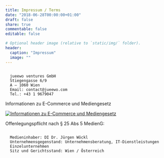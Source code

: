 ```yaml
---
title: Impressum / Terms
date: "2018-06-28T00:00:00+01:00"
draft: false
share: true
commentable: false
editable: false

# Optional header image (relative to `static/img/` folder).
header:
  caption: "Impressum"
  image: ""
---
```


<!-- ... -->


```text

  jueewo ventures GmbH
  Stiegengasse 6/9
  A – 1060 Wien
  Email: contact@jueewo.com
  Tel.: +43 1 9679047

```

Informationen zu E-Commerce und Mediengesetz
<!-- 
<a href="https://www.wkoecg.at/Web/Ecg.aspx?FirmaID=ef2dc8d6-cb28-4f59-af07-3fc237f76b58" target="_blank" rel="noopener noreferrer"><img src="https://www.wkoecg.at/Web/Library/img/ecg.gif" alt="Informationen zu E-Commerce und Mediengesetz" /></a> -->

<a href="https://www.wkoecg.at/Web/Ecg.aspx?FirmaID=e54645de-20fb-4dd9-97b2-39b672377466" target="_blank" rel="noopener noreferrer"><img src="https://www.wkoecg.at/Web/Library/img/ecg.gif" alt="Informationen zu E-Commerce und Mediengesetz" /></a>

<!-- https://firmen.wko.at/Web/DetailsKontakt.aspx?FirmaID=e54645de-20fb-4dd9-97b2-39b672377466&Name=jueewo%20ventures%20GmbH&Standort=Wien%20(Bundesland) -->

Offenlegungspflicht nach § 25 Abs 5 MedienG:
```text

  Medieninhaber: DI Dr. Jürgen Wöckl
  Unternehmensgegenstand: Unternehmensberatung, IT-Dienstleistungen
  Einzelunternehmen
  Sitz und Gerichtsstand: Wien / Österreich

```